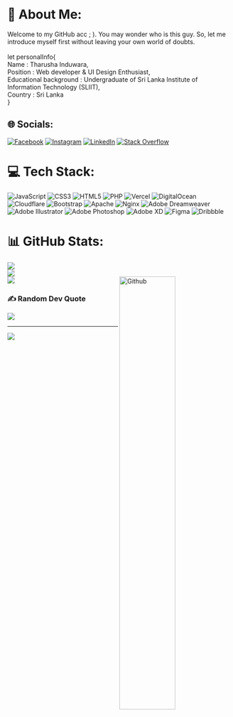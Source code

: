 # 💫 About Me:
Welcome to my GitHub acc ; ). You may wonder who is this guy. So, let me introduce myself first without leaving your own world of doubts.<br><br>let personalInfo{<br>        Name : Tharusha Induwara,<br>        Position : Web developer & UI Design Enthusiast,<br>        Educational background : Undergraduate of Sri Lanka Institute of Information Technology (SLIIT),<br>        Country : Sri Lanka<br>}


## 🌐 Socials:
[![Facebook](https://img.shields.io/badge/Facebook-%231877F2.svg?logo=Facebook&logoColor=white)](https://facebook.com/T1M4Xx) [![Instagram](https://img.shields.io/badge/Instagram-%23E4405F.svg?logo=Instagram&logoColor=white)](https://instagram.com/_t1maxx_) [![LinkedIn](https://img.shields.io/badge/LinkedIn-%230077B5.svg?logo=linkedin&logoColor=white)](https://linkedin.com/in/t-induwara) [![Stack Overflow](https://img.shields.io/badge/-Stackoverflow-FE7A16?logo=stack-overflow&logoColor=white)](https://stackoverflow.com/users/12953881) 

# 💻 Tech Stack:
![JavaScript](https://img.shields.io/badge/javascript-%23323330.svg?style=flat-square&logo=javascript&logoColor=%23F7DF1E) ![CSS3](https://img.shields.io/badge/css3-%231572B6.svg?style=flat-square&logo=css3&logoColor=white) ![HTML5](https://img.shields.io/badge/html5-%23E34F26.svg?style=flat-square&logo=html5&logoColor=white) ![PHP](https://img.shields.io/badge/php-%23777BB4.svg?style=flat-square&logo=php&logoColor=white) ![Vercel](https://img.shields.io/badge/vercel-%23000000.svg?style=flat-square&logo=vercel&logoColor=white) ![DigitalOcean](https://img.shields.io/badge/DigitalOcean-%230167ff.svg?style=flat-square&logo=digitalOcean&logoColor=white) ![Cloudflare](https://img.shields.io/badge/Cloudflare-F38020?style=flat-square&logo=Cloudflare&logoColor=white) ![Bootstrap](https://img.shields.io/badge/bootstrap-%23563D7C.svg?style=flat-square&logo=bootstrap&logoColor=white) ![Apache](https://img.shields.io/badge/apache-%23D42029.svg?style=flat-square&logo=apache&logoColor=white) ![Nginx](https://img.shields.io/badge/nginx-%23009639.svg?style=flat-square&logo=nginx&logoColor=white) ![Adobe Dreamweaver](https://img.shields.io/badge/Adobe%20Dreamweaver-FF61F6.svg?style=flat-square&logo=Adobe%20Dreamweaver&logoColor=white) ![Adobe Illustrator](https://img.shields.io/badge/adobeillustrator-%23FF9A00.svg?style=flat-square&logo=adobeillustrator&logoColor=white) ![Adobe Photoshop](https://img.shields.io/badge/adobephotoshop-%2331A8FF.svg?style=flat-square&logo=adobephotoshop&logoColor=white) ![Adobe XD](https://img.shields.io/badge/Adobe%20XD-470137?style=flat-square&logo=Adobe%20XD&logoColor=#FF61F6) 	![Figma](https://img.shields.io/badge/figma-%23F24E1E.svg?style=flat-square&logo=figma&logoColor=white) ![Dribbble](https://img.shields.io/badge/Dribbble-EA4C89?style=flat-square&logo=dribbble&logoColor=white)
# 📊 GitHub Stats:
![](https://github-readme-stats.vercel.app/api?username=T-Induwara&theme=gotham&hide_border=false&include_all_commits=true&count_private=true)<br/>
![](https://github-readme-streak-stats.herokuapp.com/?user=T-Induwara&theme=gotham&hide_border=false)<br/>
![](https://github-readme-stats.vercel.app/api/top-langs/?username=T-Induwara&theme=gotham&hide_border=false&include_all_commits=true&count_private=true&layout=compact)
<img width="50%" align="right" alt="Github" src="https://raw.githubusercontent.com/onimur/.github/master/.resources/git-header.svg" />

### ✍️ Random Dev Quote
![](https://quotes-github-readme.vercel.app/api?type=horizontal&theme=dark)

---
[![](https://visitcount.itsvg.in/api?id=T-Induwara&icon=8&color=9)](https://visitcount.itsvg.in)

<!-- Proudly created with GPRM ( https://gprm.itsvg.in ) -->
